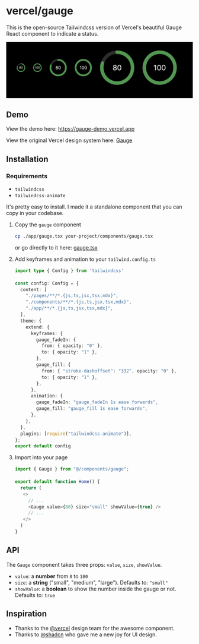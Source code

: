 # vercel/gauge

This is the open-source Tailwindcss version of Vercel's beautiful Gauge React component to indicate a status.

![gauge demo image](.github/img/demo.png)
## Demo

View the demo here: https://gauge-demo.vercel.app

View the original Vercel design system here: [Gauge](https://vercel.com/design/gauge)


## Installation

### Requirements

- `tailwindcss`
- `tailwindcss-animate`


It's pretty easy to install. I made it a standalone component that you can copy in your codebase.

1. Copy the `gauge` component
   ```sh
   cp ./app/gauge.tsx your-project/components/gauge.tsx
   ```

   or go directly to it here: [gauge.tsx](https://github.com/mfts/gauge-demo/blob/main/app/gauge.tsx)
   

2. Add keyframes and animation to your `tailwind.config.ts`
   ```ts
   import type { Config } from 'tailwindcss'

   const config: Config = {
     content: [
       "./pages/**/*.{js,ts,jsx,tsx,mdx}",
       "./components/**/*.{js,ts,jsx,tsx,mdx}",
       "./app/**/*.{js,ts,jsx,tsx,mdx}",
     ],
     theme: {
       extend: {
         keyframes: {
           gauge_fadeIn: {
             from: { opacity: "0" },
             to: { opacity: "1" },
           },
           gauge_fill: {
             from: { "stroke-dashoffset": "332", opacity: "0" },
             to: { opacity: "1" },
           },
         },
         animation: {
           gauge_fadeIn: "gauge_fadeIn 1s ease forwards",
           gauge_fill: "gauge_fill 1s ease forwards",
         },
       },
     },
     plugins: [require("tailwindcss-animate")],
   };
   export default config

   ```

3. Import into your page
   ```ts
   import { Gauge } from "@/components/gauge";

   export default function Home() {
     return (
      <>
        // ...
        <Gauge value={80} size="small" showValue={true} />
        // ...
      </>
     )
   }
   ```


## API

The `Gauge` component takes three props: `value`, `size`, `showValue`.

- `value`: a **number** from `0` to `100`
- `size`: a **string** ("small", "medium", "large"). Defaults to: `"small"`
- `showValue`: a **boolean** to show the number inside the gauge or not. Defaults to: `true`


## Inspiration

- Thanks to the [@vercel](https://x.com/vercel) design team for the awesome component.
- Thanks to [@shadcn](https://x.com/shadcn) who gave me a new joy for UI design.